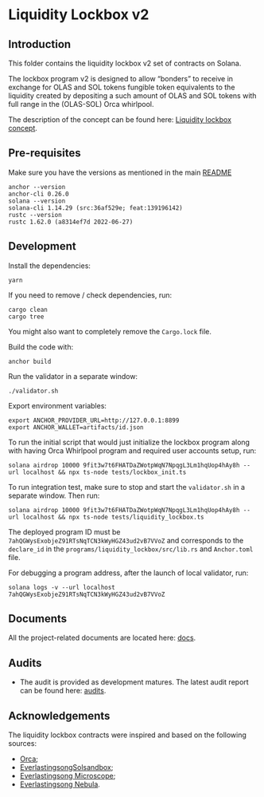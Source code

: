 # Liquidity Lockbox v2

## Introduction
This folder contains the liquidity lockbox v2 set of contracts on Solana.

The lockbox program v2 is designed to allow “bonders” to receive in exchange for OLAS and SOL tokens fungible token equivalents to the liquidity created by depositing a such amount of OLAS and SOL tokens with full range in the (OLAS-SOL) Orca whirlpool. 

The description of the concept can be found here:
[Liquidity lockbox concept](https://github.com/valory-xyz/lockbox-solana/blob/main/lockbox/doc/Bonding_mechanism_with_liquidity_on_Solana_v1_v2.pdf?raw=true).


## Pre-requisites
Make sure you have the versions as mentioned in the main [README](https://github.com/valory-xyz/lockbox-solana/blob/main/README.md)

```
anchor --version
anchor-cli 0.26.0
solana --version
solana-cli 1.14.29 (src:36af529e; feat:139196142)
rustc --version
rustc 1.62.0 (a8314ef7d 2022-06-27)
```

## Development
Install the dependencies:
```
yarn
```

If you need to remove / check dependencies, run:
```
cargo clean
cargo tree
```

You might also want to completely remove the `Cargo.lock` file.

Build the code with:
```
anchor build
```

Run the validator in a separate window:
```
./validator.sh
```

Export environment variables:
```
export ANCHOR_PROVIDER_URL=http://127.0.0.1:8899
export ANCHOR_WALLET=artifacts/id.json
```

To run the initial script that would just initialize the lockbox program along with having Orca Whirlpool program
and required user accounts setup, run:
```
solana airdrop 10000 9fit3w7t6FHATDaZWotpWqN7NpqgL3Lm1hqUop4hAy8h --url localhost && npx ts-node tests/lockbox_init.ts
```

To run integration test, make sure to stop and start the `validator.sh` in a separate window. Then run:
```
solana airdrop 10000 9fit3w7t6FHATDaZWotpWqN7NpqgL3Lm1hqUop4hAy8h --url localhost && npx ts-node tests/liquidity_lockbox.ts
```

The deployed program ID must be `7ahQGWysExobjeZ91RTsNqTCN3kWyHGZ43ud2vB7VVoZ` and corresponds to the `declare_id`
in the `programs/liquidity_lockbox/src/lib.rs` and `Anchor.toml` file.

For debugging a program address, after the launch of local validator, run:
```
solana logs -v --url localhost 7ahQGWysExobjeZ91RTsNqTCN3kWyHGZ43ud2vB7VVoZ
```


## Documents
All the project-related documents are located here: [docs](https://github.com/valory-xyz/lockbox-solana/blob/main/lockbox2/doc).

## Audits
- The audit is provided as development matures. The latest audit report can be found here: [audits](https://github.com/valory-xyz/lockbox-solana/tree/main/lockbox2/audits).



## Acknowledgements
The liquidity lockbox contracts were inspired and based on the following sources:
- [Orca](https://github.com/orca-so/whirlpools);
- [EverlastingsongSolsandbox](https://github.com/everlastingsong/solsandbox);
- [Everlastingsong Microscope](https://everlastingsong.github.io/account-microscope);
- [Everlastingsong Nebula](https://everlastingsong.github.io/nebula/).
